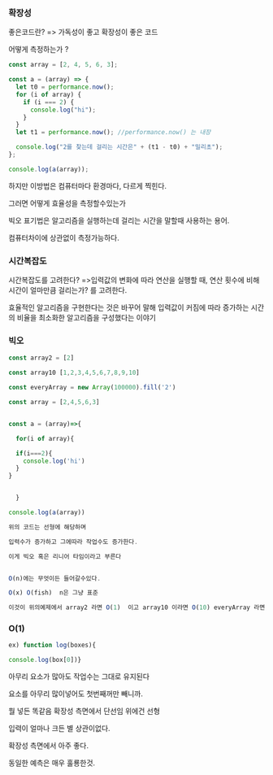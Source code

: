 ### 확장성

좋은코드란? => 가독성이 좋고 확장성이 좋은 코드

어떻게 측정하는가 ?

```js
const array = [2, 4, 5, 6, 3];

const a = (array) => {
  let t0 = performance.now();
  for (i of array) {
    if (i === 2) {
      console.log("hi");
    }
  }
  let t1 = performance.now(); //performance.now() 는 내장

  console.log("2를 찾는데 걸리는 시간은" + (t1 - t0) + "밀리초");
};

console.log(a(array));
```

하지만 이방법은 컴퓨터마다 환경마다, 다르게 찍힌다.

그러면 어떻게 효율성을 측정할수있는가

빅오 표기법은 알고리즘을 실행하는데 걸리는 시간을 말할때 사용하는 용어.

컴퓨터차이에 상관없이 측정가능하다.

### 시간복잡도

시간복잡도를 고려한다? =>입력값의 변화에 따라 연산을 실행할 때, 연산 횟수에 비해 시간이 얼마만큼 걸리는가? 를 고려한다.

효율적인 알고리즘을 구현한다는 것은 바꾸어 말해 입력값이 커짐에 따라 증가하는 시간의 비율을 최소화한 알고리즘을 구성했다는 이야기

### 빅오

```js
const array2 = [2]

const array10 [1,2,3,4,5,6,7,8,9,10]

const everyArray = new Array(100000).fill('2')

const array = [2,4,5,6,3]


const a = (array)=>{

  for(i of array){

  if(i===2){
    console.log('hi')
  }
}


  }

console.log(a(array))

위의 코드는 선형에 해당하며

입력수가 증가하고 그에따라 작업수도 증가한다.

이게 빅오 혹은 리니어 타임이라고 부른다


O(n)에는 무엇이든 들어갈수있다.

O(x) O(fish)  n은 그냥 표준

이것이 위의예제에서 array2 라면 O(1)  이고 array10 이라면 O(10) everyArray 라면 O(100000)

```

### O(1)

```js
ex) function log(boxes){

console.log(box[0])}
```

아무리 요소가 많아도 작업수는 그대로 유지된다

요소를 아무리 많이넣어도 첫번째꺼만 빼니까.

뭘 넣든 똑같음 확장성 측면에서 단선임 위에건 선형

입력이 얼마나 크든 별 상관이없다.

확장성 측면에서 아주 좋다.

동일한 예측은 매우 훌룡한것.
